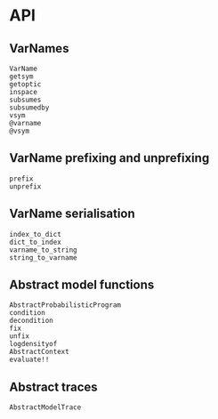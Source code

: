 # API

## VarNames

```@docs
VarName
getsym
getoptic
inspace
subsumes
subsumedby
vsym
@varname
@vsym
```

## VarName prefixing and unprefixing

```@docs
prefix
unprefix
```

## VarName serialisation

```@docs
index_to_dict
dict_to_index
varname_to_string
string_to_varname
```

## Abstract model functions

```@docs
AbstractProbabilisticProgram
condition
decondition
fix
unfix
logdensityof
AbstractContext
evaluate!!
```

## Abstract traces

```@docs
AbstractModelTrace
```
